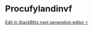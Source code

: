 # Procufylandinvf

[Edit in StackBlitz next generation editor ⚡️](https://stackblitz.com/~/github.com/SirLucaMartino/Procufylandinvf)